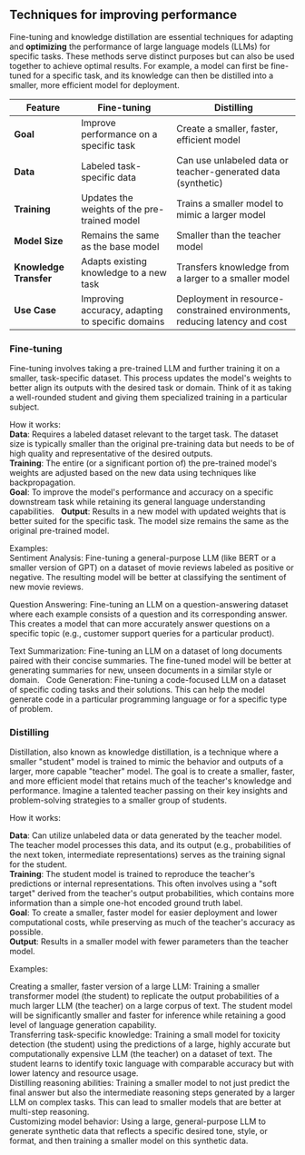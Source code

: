 ## Techniques for improving performance

Fine-tuning and knowledge distillation are essential techniques for adapting and **optimizing** the performance of large language models (LLMs) for specific tasks. These methods serve distinct purposes but can also be used together to achieve optimal results. For example, a model can first be fine-tuned for a specific task, and its knowledge can then be distilled into a smaller, more efficient model for deployment.

| Feature             | Fine-tuning                                      | Distilling                                                   |
|---------------------|--------------------------------------------------|-------------------------------------------------------------|
| **Goal**            | Improve performance on a specific task          | Create a smaller, faster, efficient model                   |
| **Data**            | Labeled task-specific data                      | Can use unlabeled data or teacher-generated data  (synthetic)          |
| **Training**        | Updates the weights of the pre-trained model    | Trains a smaller model to mimic a larger model              |
| **Model Size**      | Remains the same as the base model              | Smaller than the teacher model                              |
| **Knowledge Transfer** | Adapts existing knowledge to a new task         | Transfers knowledge from a larger to a smaller model        |
| **Use Case**        | Improving accuracy, adapting to specific domains | Deployment in resource-constrained environments, reducing latency and cost |

### Fine-tuning

Fine-tuning involves taking a pre-trained LLM and further training it on a smaller, task-specific dataset. This process updates the model's weights to better align its outputs with the desired task or domain. Think of it as taking a well-rounded student and giving them specialized training in a particular subject.

How it works:  
**Data**: Requires a labeled dataset relevant to the target task. The dataset size is typically smaller than the original pre-training data but needs to be of high quality and representative of the desired outputs.  
**Training**: The entire (or a significant portion of) the pre-trained model's weights are adjusted based on the new data using techniques like backpropagation.   
**Goal**: To improve the model's performance and accuracy on a specific downstream task while retaining its general language understanding capabilities.   
**Output**: Results in a new model with updated weights that is better suited for the specific task. The model size remains the same as the original pre-trained model.  

Examples:  
Sentiment Analysis: Fine-tuning a general-purpose LLM (like BERT or a smaller version of GPT) on a dataset of movie reviews labeled as positive or negative. The resulting model will be better at classifying the sentiment of new movie reviews.  

Question Answering: Fine-tuning an LLM on a question-answering dataset where each example consists of a question and its corresponding answer. This creates a model that can more accurately answer questions on a specific topic (e.g., customer support queries for a particular product).  

Text Summarization: Fine-tuning an LLM on a dataset of long documents paired with their concise summaries. The fine-tuned model will be better at generating summaries for new, unseen documents in a similar style or domain.   
Code Generation: Fine-tuning a code-focused LLM on a dataset of specific coding tasks and their solutions. This can help the model generate code in a particular programming language or for a specific type of problem.   

### Distilling

Distillation, also known as knowledge distillation, is a technique where a smaller "student" model is trained to mimic the behavior and outputs of a larger, more capable "teacher" model. The goal is to create a smaller, faster, and more efficient model that retains much of the teacher's knowledge and performance. Imagine a talented teacher passing on their key insights and problem-solving strategies to a smaller group of students.   

How it works:

**Data**: Can utilize unlabeled data or data generated by the teacher model. The teacher model processes this data, and its output (e.g., probabilities of the next token, intermediate representations) serves as the training signal for the student.   
**Training**: The student model is trained to reproduce the teacher's predictions or internal representations. This often involves using a "soft target" derived from the teacher's output probabilities, which contains more information than a simple one-hot encoded ground truth label.  
**Goal**: To create a smaller, faster model for easier deployment and lower computational costs, while preserving as much of the teacher's accuracy as possible.  
**Output**: Results in a smaller model with fewer parameters than the teacher model.  

Examples:

Creating a smaller, faster version of a large LLM: Training a smaller transformer model (the student) to replicate the output probabilities of a much larger LLM (the teacher) on a large corpus of text. The student model will be significantly smaller and faster for inference while retaining a good level of language generation capability.  
Transferring task-specific knowledge: Training a small model for toxicity detection (the student) using the predictions of a large, highly accurate but computationally expensive LLM (the teacher) on a dataset of text. The student learns to identify toxic language with comparable accuracy but with lower latency and resource usage.  
Distilling reasoning abilities: Training a smaller model to not just predict the final answer but also the intermediate reasoning steps generated by a larger LLM on complex tasks. This can lead to smaller models that are better at multi-step reasoning.  
Customizing model behavior: Using a large, general-purpose LLM to generate synthetic data that reflects a specific desired tone, style, or format, and then training a smaller model on this synthetic data.  


